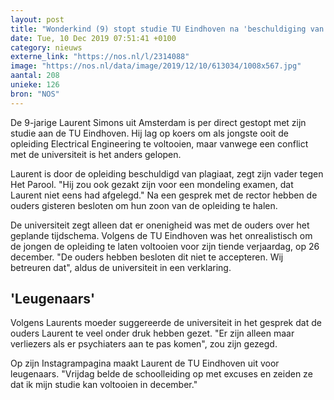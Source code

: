 ```yaml
---
layout: post
title: "Wonderkind (9) stopt studie TU Eindhoven na 'beschuldiging van plagiaat'"
date: Tue, 10 Dec 2019 07:51:41 +0100
category: nieuws
externe_link: "https://nos.nl/l/2314088"
image: "https://nos.nl/data/image/2019/12/10/613034/1008x567.jpg"
aantal: 208
unieke: 126
bron: "NOS"
---
```


<p>De 9-jarige Laurent Simons uit Amsterdam is per direct gestopt met zijn studie aan de TU Eindhoven. Hij lag op koers om als jongste ooit de opleiding Electrical Engineering te voltooien, maar vanwege een conflict met de universiteit is het anders gelopen.</p>
<p>Laurent is door de opleiding beschuldigd van plagiaat, zegt zijn vader tegen Het Parool. "Hij zou ook gezakt zijn voor een mondeling examen, dat Laurent niet eens had afgelegd." Na een gesprek met de rector hebben de ouders gisteren besloten om hun zoon van de opleiding te halen.</p>
<p>De universiteit zegt alleen dat er onenigheid was met de ouders over het geplande tijdschema. Volgens de TU Eindhoven was het onrealistisch om de jongen de opleiding te laten voltooien voor zijn tiende verjaardag, op 26 december. "De ouders hebben besloten dit niet te accepteren. Wij betreuren dat", aldus de universiteit in een verklaring.</p>
<h2>'Leugenaars'</h2>
<p>Volgens Laurents moeder suggereerde de universiteit in het gesprek dat de ouders Laurent te veel onder druk hebben gezet. "Er zijn alleen maar verliezers als er psychiaters aan te pas komen", zou zijn gezegd.</p>
<p>Op zijn Instagrampagina maakt Laurent de TU Eindhoven uit voor leugenaars. "Vrijdag belde de schoolleiding op met excuses en zeiden ze dat ik mijn studie kan voltooien in december."</p>
